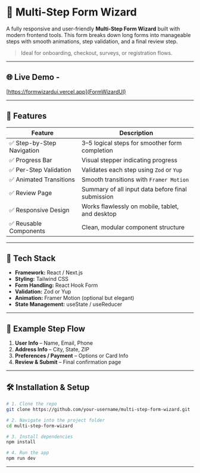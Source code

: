 # 🧩 Multi-Step Form Wizard

A fully responsive and user-friendly **Multi-Step Form Wizard** built with modern frontend tools. This form breaks down long forms into manageable steps with smooth animations, step validation, and a final review step.

> Ideal for onboarding, checkout, surveys, or registration flows.

---
## 🌐 Live Demo -  
[https://formwizardui.vercel.app](FormWizardUI)

---

## 🚀 Features

| Feature | Description |
|--------|-------------|
| ✅ Step-by-Step Navigation | 3–5 logical steps for smoother form completion |
| ✅ Progress Bar | Visual stepper indicating progress |
| ✅ Per-Step Validation | Validates each step using `Zod` or `Yup` |
| ✅ Animated Transitions | Smooth transitions with `Framer Motion` |
| ✅ Review Page | Summary of all input data before final submission |
| ✅ Responsive Design | Works flawlessly on mobile, tablet, and desktop |
| ✅ Reusable Components | Clean, modular component structure |

---

## 🧱 Tech Stack

- **Framework:** React / Next.js
- **Styling:** Tailwind CSS
- **Form Handling:** React Hook Form
- **Validation:** Zod or Yup
- **Animation:** Framer Motion (optional but elegant)
- **State Management:** useState / useReducer

---

## 📑 Example Step Flow

1. **User Info** – Name, Email, Phone  
2. **Address Info** – City, State, ZIP  
3. **Preferences / Payment** – Options or Card Info  
4. **Review & Submit** – Final confirmation page

---

## 🛠️ Installation & Setup

```bash
# 1. Clone the repo
git clone https://github.com/your-username/multi-step-form-wizard.git

# 2. Navigate into the project folder
cd multi-step-form-wizard

# 3. Install dependencies
npm install

# 4. Run the app
npm run dev
```
---

